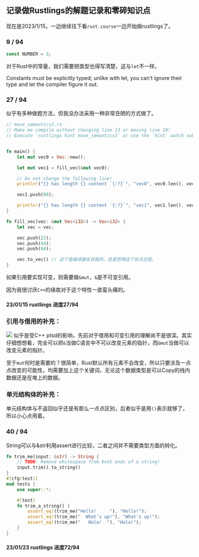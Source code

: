 ## 记录做Rustlings的解题记录和零碎知识点
现在是2023/1/15，一边继续往下看`rust.course`一边开始做rustlings了。
### 9 / 94
```rust
const NUMBER = 3;
```
对于Rust中的常量，我们需要把类型也得写清楚，这与`let`不一样。

Constants must be explicitly typed; unlike with let, you can’t ignore their type and let the compiler figure it out. 
### 27 / 94
似乎有多种做题方法，但我没办法采用一种非常丑陋的方式做了。
```rust
// move_semantics2.rs
// Make me compile without changing line 13 or moving line 10!
// Execute `rustlings hint move_semantics2` or use the `hint` watch subcommand for a hint.


fn main() {
    let mut vec0 = Vec::new();

    let mut vec1 = fill_vec(&mut vec0);

    // Do not change the following line!
    println!("{} has length {} content `{:?}`", "vec0", vec0.len(), vec0);

    vec1.push(88);

    println!("{} has length {} content `{:?}`", "vec1", vec1.len(), vec1);
}

fn fill_vec(vec: &mut Vec<i32>) -> Vec<i32> {
    let vec = vec;

    vec.push(22);
    vec.push(44);
    vec.push(66);

    vec.to_vec() // 这个是编译器告诉我的，还是觉得这个优点古怪。
}
```
如果引用要实现可变，则需要做`&mut`，`&`是不可变引用。

因为我很讨厌`C++`的缘故对于这个特性一直蛮头痛的。

#### 23/01/15 rustlings 进度27/94

### 引用与借用的补充：
![](https://doc.rust-lang.org/book/img/trpl04-05.svg)
似乎是受C++ ptsd的影响，先前对于借用和可变引用的理解尚不是很深。其实仔细想想看，完全可以把`&`当做C语言中不可以改变元素的指针，而`&mut`当做可以改变元素的指针。

至于`mut`何时是需要的？很简单，Rust默认所有元素不会改变，所以只要涉及一点点改变的可能性，均需要加上这个关键词，无论这个数据类型是可以Copy的栈内数据还是在堆上的数据。
### 单元结构体的补充：
单元结构体与不返回似乎还是有那么一点点区别，后者似乎是用`()`表示就够了，所以小心点用着。
### 40 / 94
String可以与&str利用assert进行比较，二者之间并不需要类型方面的转化。
```rust
fn trim_me(input: &str) -> String {
    // TODO: Remove whitespace from both ends of a string!
    input.trim().to_string()
}
#[cfg(test)]
mod tests {
    use super::*;

    #[test]
    fn trim_a_string() {
        assert_eq!(trim_me("Hello!     "), "Hello!");
        assert_eq!(trim_me("  What's up!"), "What's up!");
        assert_eq!(trim_me("   Hola!  "), "Hola!");
    }
}
```
#### 23/01/23 rustlings 进度72/94
